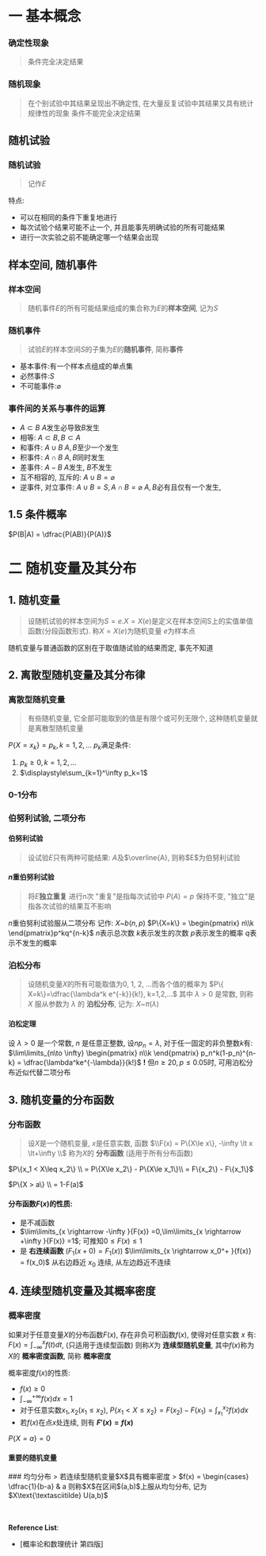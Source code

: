 # 一 基本概念
### 确定性现象
> 条件完全决定结果
### 随机现象
> 在个别试验中其结果呈现出不确定性, 在大量反复试验中其结果又具有统计规律性的现象
> 条件不能完全决定结果

## 随机试验
### 随机试验
> 记作$E$

特点:
- 可以在相同的条件下重复地进行
- 每次试验个结果可能不止一个, 并且能事先明确试验的所有可能结果
- 进行一次实验之前不能确定哪一个结果会出现

## 样本空间, 随机事件
### 样本空间
> 随机事件$E$的所有可能结果组成的集合称为$E$的**样本空间**, 记为$S$

### 随机事件
> 试验$E$的样本空间$S$的子集为$E$的**随机事件**, 简称**事件**

- 基本事件:有一个样本点组成的单点集
- 必然事件:$S$
- 不可能事件:$\varnothing$

### 事件间的关系与事件的运算
- $A\subset B$ $A$发生必导致$B$发生
- 相等: $A\subset B, B\subset A$
- 和事件: $A\cup B$ $A, B$至少一个发生
- 积事件: $A\cap B$ $A, B$同时发生
- 差事件: $A - B$ $A$发生, $B$不发生
- 互不相容的, 互斥的: $A\cup B = \varnothing$
- 逆事件, 对立事件: $A\cup B = S, A\cap B = \varnothing$ $A, B$必有且仅有一个发生,

## 1.5 条件概率
$P(B|A) = \dfrac{P(AB)}{P(A)}$

# 二 随机变量及其分布
## 1. 随机变量
> 设随机试验的样本空间为$S={e}. X=X(e)$是定义在样本空间S上的实值单值函数(分段函数形式). 称$X=X(e)$为随机变量
> $e$为样本点

随机变量与普通函数的区别在于取值随试验的结果而定, 事先不知道

## 2. 离散型随机变量及其分布律
### 离散型随机变量
> 有些随机变量, 它全部可能取到的值是有限个或可列无限个, 这种随机变量就是离散型随机变量

$P\{X = x_k\} = p_k, k=1,2,...$
$p_k$满足条件:
1. $p_k\ge0, k=1,2,...$
2. $\displaystyle\sum_{k=1}^\infty p_k=1$

### 0-1分布
### 伯努利试验, 二项分布
#### 伯努利试验
> 设试验$E$只有两种可能结果: $A$及$\overline{A}, 则称$E$为伯努利试验

#### $n$重伯努利试验
> 将$E$**独立重复** 进行$n$次
> "重复"是指每次试验中 $P(A)=p$ 保持不变, "独立"是指各次试验的结果互不影响

$n$重伯努利试验服从二项分布 记作:
$X\text{\textasciitilde} b(n, p)$
$P\{X=k\} = \begin{pmatrix} n\\k \end{pmatrix}p^kq^{n-k}$
$n$表示总次数
$k$表示发生的次数
$p$表示发生的概率
$q$表示不发生的概率

### 泊松分布
> 设随机变量$X$的所有可能取值为0, 1, 2, ...而各个值的概率为
> $P\{ X=k\}=\dfrac{\lambda^k e^{-k}}{k!}, k=1,2,...$
> 其中 $\lambda > 0$ 是常数, 则称 $X$ 服从参数为 $\lambda$ 的 **泊松分布**, 记为:
$X\text{\textasciitilde} \pi(\lambda)$

#### 泊松定理
设 $\lambda \gt 0$ 是一个常数, $n$ 是任意正整数, 设$np_n=\lambda$, 对于任一固定的非负整数$k$有:
$\lim\limits_{n\to \infty} \begin{pmatrix} n\\k \end{pmatrix} p_n^k(1-p_n)^{n-k} = \dfrac{\lambda^ke^{-\lambda}}{k!}$
**!** 但$n\ge20, p\le0.05$时, 可用泊松分布近似代替二项分布

## 3. 随机变量的分布函数
### 分布函数
> 设$X$是一个随机变量, $x$是任意实数, 函数 $\\F(x) = P\{X\le x\}, -\infty \lt x \lt+\infty \\$ 称为$X$的 **分布函数** (适用于所有分布函数)

$P\{x_1 < X\leq x_2\} \\
= P\{X\le x_2\} - P\{X\le x_1\}\\
= F\{x_2\} - F\{x_1\}$

$P\{X > a\} \\
= 1-F(a)$

#### 分布函数$F(x)$的性质:
- 是不减函数
- $\lim\limits_{x \rightarrow -\infty }{F(x)} =0,\lim\limits_{x \rightarrow +\infty }{F(x)} =1$; 可推知$0\leq F(x)\leq 1$
- 是 **右连续函数** ($F_{1} (x+0)=F_{1} (x)$)
$\lim\limits_{x \rightarrow x_0^+ }{f(x)} = f(x_0)$ 从右边趋近 $x_0$ 连续, 从左边趋近不连续

## 4. 连续型随机变量及其概率密度
### 概率密度
如果对于任意变量$X$的分布函数$F(x)$, 存在非负可积函数$f(x)$, 使得对任意实数 $x$ 有:
$F(x) = \int_{-\infty}^{x} f(t)dt$, (只适用于连续型函数)
则称$X$为 **连续型随机变量**, 其中$f(x)$称为$X$的 **概率密度函数**, 简称 **概率密度**

概率密度$f(x)$的性质:
- $f(x) \ge0$
- $\int_{-\infty}^{+\infty} f(x)dx = 1$
- 对于任意实数$x_1, x_2(x_1\le x_2)$,
$P\{x_1<X\le x_2 \} = F(x_2) - F(x_1) = \int_{x_1}^{x_2} f(x)dx$
- 若$f(x)$在点$x$处连续, 则有 **$F'(x) = f(x)$**

$P\{X=a\}=0$

<h4>重要的随机变量</h4>
### 均匀分布
> 若连续型随机变量$X$具有概率密度
> $f(x) = \begin{cases}
   \dfrac{1}{b-a} & a<x<b \\
   0 & others
\end{cases}$
> 则称$X$在区间$(a,b)$上服从均匀分布, 记为$X\text{\textasciitilde} U(a,b)$


</br></br><b>Reference List</b>:
- [概率论和数理统计 第四版]
